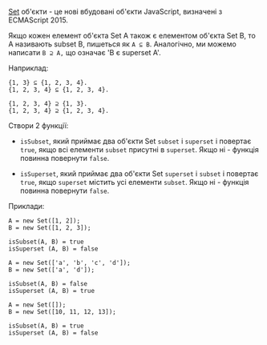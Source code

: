 [Set](https://developer.mozilla.org/en-US/docs/Web/JavaScript/Reference/Global_Objects/Set)
об'єкти - це нові вбудовані об'єкти JavaScript, визначені з ECMAScript 2015.

Якщо кожен елемент об'єкта Set A також є елементом об'єкта Set B, то A називають
subset B, пишеться як `A ⊆ B`. Аналогічно, ми можемо написати `B ⊇ A,` що означає
'B є superset A'.

Наприклад:

```
{1, 3} ⊆ {1, 2, 3, 4}.
{1, 2, 3, 4} ⊆ {1, 2, 3, 4}.

{1, 2, 3, 4} ⊇ {1, 3}.
{1, 2, 3, 4} ⊇ {1, 2, 3, 4}.
```

Створи 2 функції:

- `isSubset`, який приймає два об'єкти Set `subset` і `superset` і повертає `true`, якщо
  всі елементи `subset` присутні в `superset`. Якщо ні - функція повинна повернути
  `false`.

- `isSuperset`, який приймає два об'єкти Set `superset` і `subset` і повертає `true`,
  якщо `superset` містить усі елементи `subset`. Якщо ні - функція повинна
  повернути `false`.

Приклади:

```
A = new Set([1, 2]);
B = new Set([1, 2, 3]);

isSubset(A, B) = true
isSuperset (A, B) = false

A = new Set(['a', 'b', 'c', 'd']);
B = new Set(['a', 'd']);

isSubset(A, B) = false
isSuperset (A, B) = true

A = new Set([]);
B = new Set([10, 11, 12, 13]);

isSubset(A, B) = true
isSuperset (A, B) = false
```
